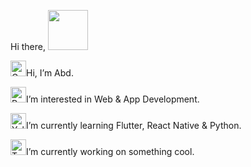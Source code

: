 Hi there, <a href="https://www.gautamkrishnar.com/"><img src="https://distok.top/stickers/754103543786504244/754108890559283200.gif" width="64px"></a>

<a href="https://emoji.gg/emoji/1815-graysmalldot"><img src="https://emoji.gg/assets/emoji/1815-graysmalldot.png" width="25px" height="25px" alt="GraySmallDot"></a>Hi, I’m Abd.

<a href="https://emoji.gg/emoji/1476-redsmalldot"><img src="https://emoji.gg/assets/emoji/1476-redsmalldot.png" width="25px" height="25px" alt="RedSmallDot"></a>I’m interested in Web & App Development. 

<a href="https://emoji.gg/emoji/1246-yellowsmalldot"><img src="https://emoji.gg/assets/emoji/1246-yellowsmalldot.png" width="25px" height="25px" alt="YellowSmallDot"></a>I’m currently learning Flutter, React Native & Python.

<a href="https://emoji.gg/emoji/3040-turquoisesmalldot"><img src="https://emoji.gg/assets/emoji/3040-turquoisesmalldot.png" width="25px" height="25px" alt="TurquoiseSmallDot"></a>I’m currently working on something cool.
